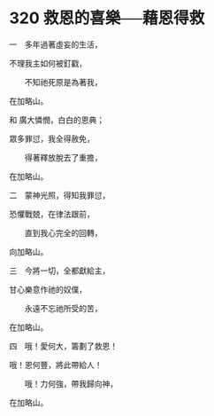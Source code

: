 # 320 救恩的喜樂──藉恩得救

一　多年過著虛妄的生活，

不理我主如何被釘戳，

　　不知祂死原是為著我，

在加略山。

和 廣大憐憫，白白的恩典；

眾多罪愆，我全得赦免，

　　得著釋放脫去了重擔，

在加略山。

二　蒙神光照，得知我罪愆，

恐懼戰兢，在律法跟前，

　　直到我心完全的回轉，

向加略山。

三　今將一切，全都獻給主，

甘心樂意作祂的奴僕，

　　永遠不忘祂所受的苦，

在加略山。

四　哦！愛何大，籌劃了救恩！

哦！恩何豐，將此帶給人！

　　哦！力何強，帶我歸向神，

在加略山。


